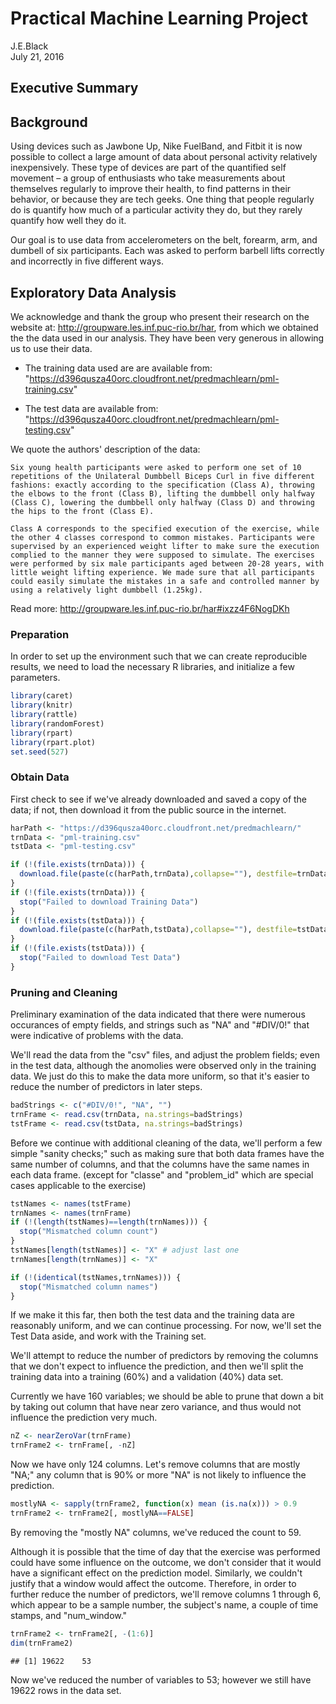 # Practical Machine Learning Project
J.E.Black  
July 21, 2016  

## Executive Summary


## Background
Using devices such as Jawbone Up, Nike FuelBand, and Fitbit it is now possible to collect a large amount of data about personal activity relatively inexpensively. 
These type of devices are part of the quantified self movement – a group of enthusiasts who take measurements about themselves regularly to improve their health, to find patterns in their behavior, or because they are tech geeks. 
One thing that people regularly do is quantify how much of a particular activity they do, but they rarely quantify how well they do it. 

Our goal is to use data from accelerometers on the belt, forearm, arm, and dumbell of six  participants. 
Each was asked to perform barbell lifts correctly and incorrectly in five different ways. 


## Exploratory Data Analysis

We acknowledge and thank the group who present their research on the website at: 
http://groupware.les.inf.puc-rio.br/har, 
from which we obtained the the data used in our analysis.
They have been very generous in allowing us to use their data.

- The training data used are are available from: 
"https://d396qusza40orc.cloudfront.net/predmachlearn/pml-training.csv"

- The test data are available from: 
"https://d396qusza40orc.cloudfront.net/predmachlearn/pml-testing.csv"

We quote the authors' description of the data:

```
Six young health participants were asked to perform one set of 10 repetitions of the Unilateral Dumbbell Biceps Curl in five different fashions: exactly according to the specification (Class A), throwing the elbows to the front (Class B), lifting the dumbbell only halfway (Class C), lowering the dumbbell only halfway (Class D) and throwing the hips to the front (Class E).

Class A corresponds to the specified execution of the exercise, while the other 4 classes correspond to common mistakes. Participants were supervised by an experienced weight lifter to make sure the execution complied to the manner they were supposed to simulate. The exercises were performed by six male participants aged between 20-28 years, with little weight lifting experience. We made sure that all participants could easily simulate the mistakes in a safe and controlled manner by using a relatively light dumbbell (1.25kg).
```
Read more: http://groupware.les.inf.puc-rio.br/har#ixzz4F6NogDKh


### Preparation

In order to set up the environment such that we can create
reproducible results, we need to load the necessary R libraries, and 
initialize a few parameters.


```r
library(caret)
library(knitr)
library(rattle)
library(randomForest)
library(rpart)
library(rpart.plot)
set.seed(527)
```

### Obtain Data

First check to see if we've already downloaded and saved a copy of the data;
if not, then download it from the public source in the internet.


```r
harPath <- "https://d396qusza40orc.cloudfront.net/predmachlearn/"
trnData <- "pml-training.csv"
tstData <- "pml-testing.csv"

if (!(file.exists(trnData))) { 
  download.file(paste(c(harPath,trnData),collapse=""), destfile=trnData)
}
if (!(file.exists(trnData))) {
  stop("Failed to download Training Data")
}
if (!(file.exists(tstData))) { 
  download.file(paste(c(harPath,tstData),collapse=""), destfile=tstData)
}
if (!(file.exists(tstData))) {
  stop("Failed to download Test Data")
}
```

### Pruning and Cleaning

Preliminary examination of the data indicated that there were 
numerous occurances of empty fields, and strings such as "NA" and "#DIV/0!" 
that were indicative of problems with the data.

We'll read the data from the "csv" files, and adjust the problem fields;
even in the test data, although the anomolies were observed only in the training data.
We just do this to make the data more uniform, so that it's easier 
to reduce the number of predictors in later steps.


```r
badStrings <- c("#DIV/0!", "NA", "")
trnFrame <- read.csv(trnData, na.strings=badStrings)
tstFrame <- read.csv(tstData, na.strings=badStrings)
```

Before we continue with additional cleaning of the data, 
we'll perform a few simple "sanity checks;" 
such as making sure that both data frames have the same number of columns, 
and that the columns have the same names in each data frame.
(except for "classe" and "problem_id" which are special cases applicable to the exercise)


```r
tstNames <- names(tstFrame)
trnNames <- names(trnFrame)
if (!(length(tstNames)==length(trnNames))) {
  stop("Mismatched column count")
}
tstNames[length(tstNames)] <- "X" # adjust last one
trnNames[length(trnNames)] <- "X"

if (!(identical(tstNames,trnNames))) {
  stop("Mismatched column names")
}
```

If we make it this far, then both the test data and the training data
are reasonably uniform, and we can continue processing.
For now, we'll set the Test Data aside, and work with the Training set.

We'll attempt to reduce the number of predictors by removing the columns
that we don't expect to influence the prediction, and then we'll split 
the training data into a training (60%) and a validation (40%) data set.

Currently we have 160 variables; 
we should be able to prune that down a bit by taking out
column that have near zero variance, and thus would not influence the prediction very much.


```r
nZ <- nearZeroVar(trnFrame)
trnFrame2 <- trnFrame[, -nZ]
```

Now we have only 124 columns.
Let's remove columns that are mostly "NA;" 
any column that is 90% or more "NA" is not likely to influence the prediction.


```r
mostlyNA <- sapply(trnFrame2, function(x) mean (is.na(x))) > 0.9
trnFrame2 <- trnFrame2[, mostlyNA==FALSE]
```
By removing the "mostly NA" columns, we've reduced the count to 59.

Although it is possible that the time of day that the exercise was performed
could have some influence on the outcome, we don't consider that it would have 
a significant effect on the prediction model.
Similarly, we couldn't justify that a window would affect the outcome.
Therefore, in order to further reduce the number of predictors, 
we'll remove columns 1 through 6, which appear to be a sample number, 
the subject's name, a couple of time stamps, and "num_window."


```r
trnFrame2 <- trnFrame2[, -(1:6)]
dim(trnFrame2)
```

```
## [1] 19622    53
```

Now we've reduced the number of variables to 53;
however we still have 19622 rows in the data set.














